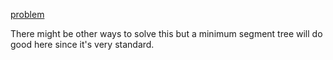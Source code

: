 [problem](https://cses.fi/problemset/task/1647)

There might be other ways to solve this but a minimum segment tree will do good here since it's very standard.